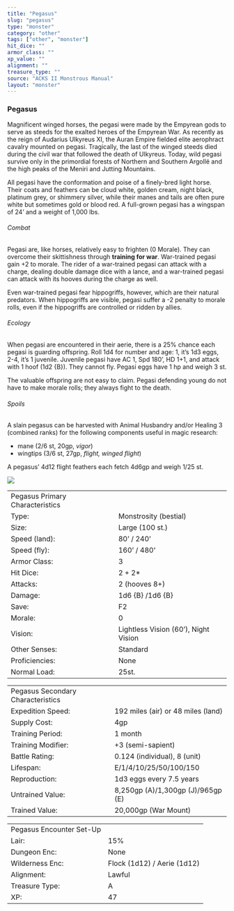 ```yaml
---
title: "Pegasus"
slug: "pegasus"
type: "monster"
category: "other"
tags: ["other", "monster"]
hit_dice: ""
armor_class: ""
xp_value: ""
alignment: ""
treasure_type: ""
source: "ACKS II Monstrous Manual"
layout: "monster"
---
```


### Pegasus

Magnificent winged horses, the pegasi were made by the Empyrean gods to serve as steeds for the
exalted heroes of the Empyrean War. As recently as the reign of Audarius Ulkyreus XI, the Auran
Empire fielded elite aerophract cavalry mounted on pegasi. Tragically, the last of the winged steeds
died during the civil war that followed the death of Ulkyreus. Today, wild pegasi survive only in
the primordial forests of Northern and Southern Argollë and the high peaks of the Meniri and Jutting
Mountains.

All pegasi have the conformation and poise of a finely-bred light horse. Their coats and feathers
can be cloud white, golden cream, night black, platinum grey, or shimmery silver, while their manes
and tails are often pure white but sometimes gold or blood red. A full-grown pegasi has a wingspan
of 24’ and a weight of 1,000 lbs.

###### Combat

Pegasi are, like horses, relatively easy to frighten (0 Morale). They can overcome their
skittishness through **training for war**. War-trained pegasi gain +2 to morale. The rider of a
war-trained pegasi can attack with a charge, dealing double damage dice with a lance, and a
war-trained pegasi can attack with its hooves during the charge as well.

Even war-trained pegasi fear hippogriffs, however, which are their natural predators. When
hippogriffs are visible, pegasi suffer a -2 penalty to morale rolls, even if the hippogriffs are
controlled or ridden by allies.

###### Ecology

When pegasi are encountered in their aerie, there is a 25% chance each pegasi is guarding
offspring. Roll 1d4 for number and age: 1, it’s 1d3 eggs, 2-4, it’s 1 juvenile. Juvenile pegasi have
AC 1, Spd 180’, HD 1+1, and attack with 1 hoof (1d2 {B}). They cannot fly. Pegasi eggs have 1 hp and
weigh 3 st.

The valuable offspring are not easy to claim. Pegasi defending young do not have to make morale
rolls; they always fight to the death.

###### Spoils

A slain pegasus can be harvested with Animal Husbandry and/or Healing 3 (combined ranks) for the
following components useful in magic research:

* mane (2/6 st, 20gp, *vigor*)
* wingtips (3/6 st, 27gp, *flight, winged flight*)

A pegasus’ 4d12 flight feathers each fetch 4d6gp and weigh 1/25 st.

![](data:image/png;base64...)

|  |  |
| --- | --- |
| Pegasus Primary Characteristics | |
| Type: | Monstrosity (bestial) |
| Size: | Large (100 st.) |
| Speed (land): | 80’ / 240' |
| Speed (fly): | 160’ / 480' |
| Armor Class: | 3 |
| Hit Dice: | 2 + 2\* |
| Attacks: | 2 (hooves 8+) |
| Damage: | 1d6 {B} /1d6 {B} |
| Save: | F2 |
| Morale: | 0 |
| Vision: | Lightless Vision (60’), Night Vision |
| Other Senses: | Standard |
| Proficiencies: | None |
| Normal Load: | 25st. |

|  |  |
| --- | --- |
| Pegasus Secondary Characteristics | |
| Expedition Speed: | 192 miles (air) or 48 miles (land) |
| Supply Cost: | 4gp |
| Training Period: | 1 month |
| Training Modifier: | +3 (semi-sapient) |
| Battle Rating: | 0.124 (individual), 8 (unit) |
| Lifespan: | E/1/4/10/25/50/100/150 |
| Reproduction: | 1d3 eggs every 7.5 years |
| Untrained Value: | 8,250gp (A)/1,300gp (J)/965gp (E) |
| Trained Value: | 20,000gp (War Mount) |

|  |  |
| --- | --- |
| Pegasus Encounter Set-Up | |
| Lair: | 15% |
| Dungeon Enc: | None |
| Wilderness Enc: | Flock (1d12) / Aerie (1d12) |
| Alignment: | Lawful |
| Treasure Type: | A |
| XP: | 47 |

